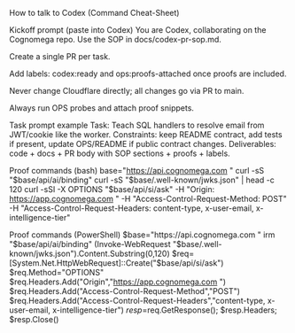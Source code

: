 
How to talk to Codex (Command Cheat-Sheet)

Kickoff prompt (paste into Codex)
You are Codex, collaborating on the Cognomega repo. Use the SOP in docs/codex-pr-sop.md.

Create a single PR per task.

Add labels: codex:ready and ops:proofs-attached once proofs are included.

Never change Cloudflare directly; all changes go via PR to main.

Always run OPS probes and attach proof snippets.

Task prompt example
Task: Teach SQL handlers to resolve email from JWT/cookie like the worker.
Constraints: keep README contract, add tests if present, update OPS/README if public contract changes.
Deliverables: code + docs + PR body with SOP sections + proofs + labels.

Proof commands (bash)
base="https://api.cognomega.com
"
curl -sS "$base/api/ai/binding"
curl -sS "$base/.well-known/jwks.json" | head -c 120
curl -sSI -X OPTIONS "$base/api/si/ask"
-H "Origin: https://app.cognomega.com
"
-H "Access-Control-Request-Method: POST"
-H "Access-Control-Request-Headers: content-type, x-user-email, x-intelligence-tier"

Proof commands (PowerShell)
$base="https://api.cognomega.com
"
irm "$base/api/ai/binding"
(Invoke-WebRequest "$base/.well-known/jwks.json").Content.Substring(0,120)
$req=[System.Net.HttpWebRequest]::Create("$base/api/si/ask")
$req.Method="OPTIONS"
$req.Headers.Add("Origin","https://app.cognomega.com
")
$req.Headers.Add("Access-Control-Request-Method","POST")
$req.Headers.Add("Access-Control-Request-Headers","content-type, x-user-email, x-intelligence-tier")
$resp=$req.GetResponse(); $resp.Headers; $resp.Close()
